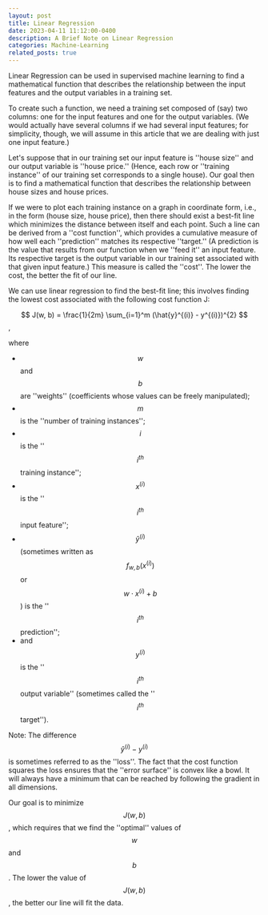 ```yaml
---
layout: post
title: Linear Regression
date: 2023-04-11 11:12:00-0400
description: A Brief Note on Linear Regression
categories: Machine-Learning
related_posts: true
---
```


Linear Regression can be used in supervised machine learning to find a mathematical function that describes the relationship between the input features and the output variables in a training set. 

To create such a function, we need a training set composed of (say) two columns: one for the input features and one for the output variables. (We would actually have several columns if we had several input features; for simplicity, though, we will assume in this article that we are dealing with just one input feature.) 

Let's suppose that in our training set our input feature is ''house size'' and our output variable is ''house price.'' (Hence, each row or ''training instance'' of our training set corresponds to a single house). Our goal then is to find a mathematical function that describes the relationship between house sizes and house prices. 

If we were to plot each training instance on a graph in coordinate form, i.e., in the form (house size, house price), then there should exist a best-fit line which minimizes the distance between itself and each point. Such a line can be derived from a ''cost function'', which provides a cumulative measure of how well each ''prediction'' matches its respective ''target.'' (A prediction is the value that results from our function when we ''feed it'' an input feature. Its respective target is the output variable in our training set associated with that given input feature.) This measure is called the ''cost''. The lower the cost, the better the fit of our line.

We can use linear regression to find the best-fit line; this involves finding the lowest cost associated with the following cost function J:

$$
J(w, b) = \frac{1}{2m} \sum_{i=1}^m (\hat{y}^{(i)} - y^{(i)})^{2}
$$,

where 
- $$w$$ and $$b$$ are ''weights'' (coefficients whose values can be freely manipulated);
- $$m$$ is the ''number of training instances'';
- $$i$$ is the ''$$i^{th}$$ training instance'';
- $$x^{(i)}$$ is the ''$$i^{th}$$ input feature'';
- $$\hat{y}^{(i)}$$ (sometimes written as $$f_{w, b}(x^{(i)})$$ or $$w\cdot x^{(i)} + b$$) is the ''$$i^{th}$$ prediction'';
- and $$y^{(i)}$$ is the ''$$i^{th}$$ output variable'' (sometimes called the ''$$i^{th}$$ target'').  

Note: The difference $$\hat{y}^{(i)} - y^{(i)}$$ is sometimes referred to as the ''loss''. The fact that the cost function squares the loss ensures that the ''error surface'' is convex like a bowl. It will always have a minimum that can be reached by following the gradient in all dimensions.

Our goal is to minimize $$J(w, b)$$, which requires that we find the ''optimal'' values of $$w$$ and $$b$$. The lower the value of $$J(w, b)$$, the better our line will fit the data.



